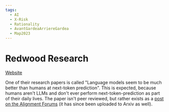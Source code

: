 ```yaml
---
tags:
  - AI
  - X-Risk
  - Rationality
  - AvantGardeaArriereGardea
  - Map2023
---
```

# Redwood Research

[Website](https://www.redwoodresearch.org/)


One of their research papers is called "Language models seem to be much better than humans at next-token prediction". This is expected, because humans aren't LLMs and don't ever perform next-token-prediction as part of their daily lives. The paper isn't peer reviewed, but rather exists as a [post on the Alignment Forums](https://www.alignmentforum.org/posts/htrZrxduciZ5QaCjw/language-models-seem-to-be-much-better-than-humans-at-next) (it has since been uploaded to Arxiv as well).